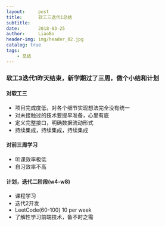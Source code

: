 ```yaml
---
layout:     post
title:      软工三迭代1总结
subtitle:   
date:       2018-03-25
author:     LiaoBo
header-img: img/header_02.jpg
catalog: true
tags:
    - 总结
---
```


### 软工3迭代1昨天结束，新学期过了三周，做个小结和计划

#### 对软工三
- 项目完成度低，对各个细节实现想法完全没有统一
- 对未接触过的技术要提早准备，心里有底
- 定义完整接口，明确数据流动形式
- 持续集成，持续集成，持续集成

#### 对前三周学习
- 听课效率极低
- 自习效率不高

#### 计划，迭代二阶段(w4-w8)
- 课程学习 
- 迭代2开发
- LeetCode(60-100)  10 per week
- 了解性学习前端技术，备不时之需
